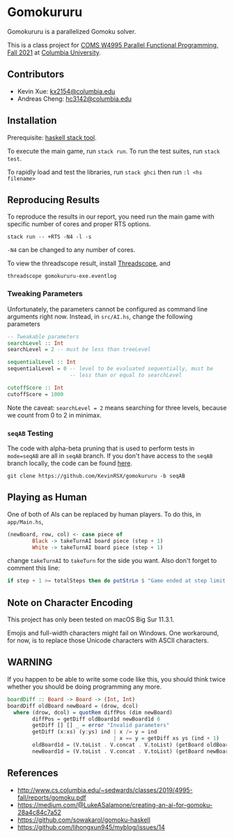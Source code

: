 # Gomokururu

Gomokururu is a parallelized Gomoku solver.

This is a class project for [COMS W4995 Parallel Functional Programming, Fall 2021](http://www.cs.columbia.edu/~sedwards/classes/2021/4995-fall/index.html) at [Columbia University](http://columbia.edu/).



## Contributors

- Kevin Xue: kx2154@columbia.edu
- Andreas Cheng: hc3142@columbia.edu

## Installation

Prerequisite: [haskell stack tool](https://docs.haskellstack.org/en/stable/README/).

To execute the main game, run `stack run`. To run the test suites, run `stack test`.

To rapidly load and test the libraries, run `stack ghci` then run `:l <hs filename>`



## Reproducing Results

To reproduce the results in our report, you need run the main game with specific number of cores and proper RTS options.

```
stack run -- +RTS -N4 -l -s
```

`-N4` can be changed to any number of cores.

To view the threadscope result, install [Threadscope](https://hackage.haskell.org/package/threadscope), and

```
threadscope gomokururu-exe.eventlog
```



### Tweaking Parameters

Unfortunately, the parameters cannot be configured as command line arguments right now. Instead, in `src/AI.hs`, change the following parameters

```haskell
-- Tweakable parameters
searchLevel :: Int
searchLevel = 2 -- must be less than treeLevel

sequentialLevel :: Int
sequentialLevel = 0 -- level to be evaluated sequentially, must be
                    -- less than or equal to searchLevel

cutoffScore :: Int
cutoffScore = 1000
```

Note the caveat: `searchLevel = 2` means searching for three levels, because we count from 0 to 2 in minimax.



### `seqAB` Testing

The code with alpha-beta pruning that is used to perform tests in  `mode=seqAB` are all in `seqAB` branch. If you don't have access to the `seqAB` branch locally, the code can be found [here](https://github.com/KevinRSX/gomokururu/tree/seqAB).

```
git clone https://github.com/KevinRSX/gomokururu -b seqAB
```





## Playing as Human

One of both of AIs can be replaced by human players. To do this, in `app/Main.hs`,

```haskell
(newBoard, row, col) <- case piece of
        Black -> takeTurnAI board piece (step + 1)
        White -> takeTurnAI board piece (step + 1)
```

change `takeTurnAI` to `takeTurn` for the side you want. Also don't forget to comment this line:

```haskell
if step + 1 >= totalSteps then do putStrLn $ "Game ended at step limit."
```



## Note on Character Encoding

This project has only been tested on macOS Big Sur 11.3.1.

Emojis and full-width characters might fail on Windows. One workaround, for now, is to replace those Unicode characters with ASCII characters.


## WARNING
If you happen to be able to write some code like this, you should think twice whether you should be doing programming any more.
```haskell
boardDiff :: Board -> Board -> (Int, Int)
boardDiff oldBoard newBoard = (drow, dcol)
  where (drow, dcol) = quotRem diffPos (dim newBoard)
        diffPos = getDiff oldBoard1d newBoard1d 0
        getDiff [] [] _ = error "Invalid parameters"
        getDiff (x:xs) (y:ys) ind | x /= y = ind
                                  | x == y = getDiff xs ys (ind + 1)
        oldBoard1d = (V.toList . V.concat . V.toList) (getBoard oldBoard)
        newBoard1d = (V.toList . V.concat . V.toList) (getBoard newBoard)
```



## References

- http://www.cs.columbia.edu/~sedwards/classes/2019/4995-fall/reports/gomoku.pdf
- https://medium.com/@LukeASalamone/creating-an-ai-for-gomoku-28a4c84c7a52
- https://github.com/sowakarol/gomoku-haskell
- https://github.com/lihongxun945/myblog/issues/14